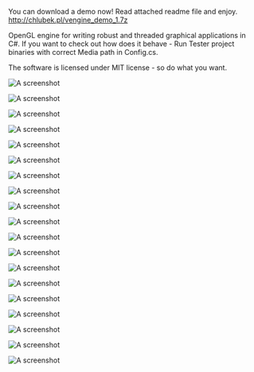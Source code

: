 You can download a demo now!
Read attached readme file and enjoy.
http://chlubek.pl/vengine_demo_1.7z

OpenGL engine for writing robust and threaded graphical applications in C#.
If you want to check out how does it behave - Run Tester project binaries with correct Media path in Config.cs.

The software is licensed under MIT license - so do what you want.

![A screenshot](http://i.imgur.com/YeSWlGI.png "Screenshot")

![A screenshot](http://i.imgur.com/p5h1sjq.jpg "Screenshot")

![A screenshot](http://i.imgur.com/TZISwdx.png "Screenshot")

![A screenshot](http://i.imgur.com/7vETONq.png "Screenshot")

![A screenshot](http://i.imgur.com/7NfaOWm.png "Screenshot")

![A screenshot](http://deferred.pl/wp-content/uploads/2015/04/TdLd86M.jpg "Screenshot")

![A screenshot](http://i.imgur.com/l03L9Xd.png "Screenshot")

![A screenshot](http://i.imgur.com/g48bBcE.jpg "Screenshot")

![A screenshot](http://i.imgur.com/pxjinyV.jpg "Screenshot")

![A screenshot](http://i.imgur.com/yqXgdzk.jpg "Screenshot")

![A screenshot](http://i.imgur.com/gVS6mEK.jpg "Screenshot")

![A screenshot](http://i.imgur.com/mr7jZdc.jpg "Screenshot")

![A screenshot](http://i.imgur.com/Pwz48v1.jpg "Screenshot")

![A screenshot](http://i.imgur.com/qZLnefr.jpg "Screenshot")

![A screenshot](http://i.imgur.com/8J13NGI.jpg "Screenshot")

![A screenshot](http://i.imgur.com/1nWJQKz.jpg "Screenshot")

![A screenshot](http://i.imgur.com/QqXkx3m.jpg "Screenshot")

![A screenshot](http://i.imgur.com/RrAAhJc.jpg "Screenshot")

![A screenshot](http://i.imgur.com/Q3avUB2.jpg "Screenshot")
